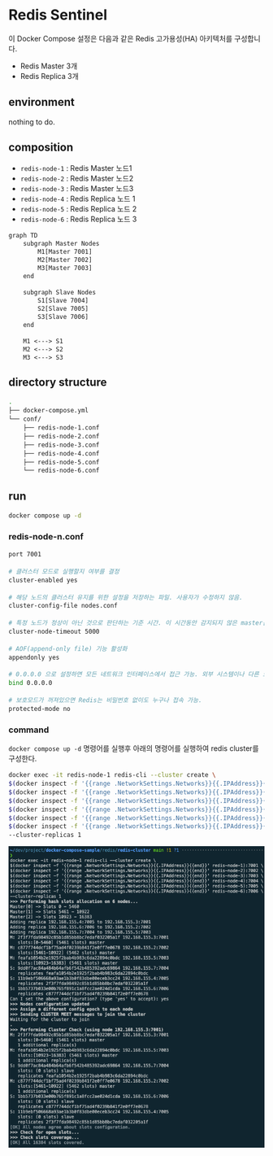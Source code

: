 #  Redis Sentinel

이 Docker Compose 설정은 다음과 같은 Redis 고가용성(HA) 아키텍처를 구성합니다.

- Redis Master 3개
- Redis Replica 3개

## environment

nothing to do.

## composition

- `redis-node-1` : Redis Master 노드1
- `redis-node-2` : Redis Master 노드2
- `redis-node-3` : Redis Master 노드3
- `redis-node-4` : Redis Replica 노드 1
- `redis-node-5` : Redis Replica 노드 2
- `redis-node-6` : Redis Replica 노드 3

```mermaid
graph TD
    subgraph Master Nodes
        M1[Master 7001]
        M2[Master 7002]
        M3[Master 7003]
    end

    subgraph Slave Nodes
        S1[Slave 7004]
        S2[Slave 7005]
        S3[Slave 7006]
    end

    M1 <---> S1
    M2 <---> S2
    M3 <---> S3
```

## directory structure

```sh
.
├── docker-compose.yml
└── conf/
    ├── redis-node-1.conf
    ├── redis-node-2.conf
    ├── redis-node-3.conf
    ├── redis-node-4.conf
    ├── redis-node-5.conf
    └── redis-node-6.conf
```

## run
```sh
docker compose up -d
```

### redis-node-n.conf

```sh
port 7001

# 클러스터 모드로 실행할지 여부를 결정
cluster-enabled yes

# 해당 노드의 클러스터 유지를 위한 설정을 저장하는 파일. 사용자가 수정하지 않음.
cluster-config-file nodes.conf

# 특정 노드가 정상이 아닌 것으로 판단하는 기준 시간. 이 시간동안 감지되지 않은 master는 replica에 의해 failover가 이뤄짐.
cluster-node-timeout 5000

# AOF(append-only file) 기능 활성화
appendonly yes

# 0.0.0.0 으로 설정하면 모든 네트워크 인터페이스에서 접근 가능. 외부 시스템이나 다른 노드들이 접속할 수 있게 허용.
bind 0.0.0.0

# 보호모드가 꺼져있으면 Redis는 비밀번호 없이도 누구나 접속 가능.
protected-mode no
```

### command

`docker compose up -d` 명령어를 실행후 아래의 명령어를 실행하여 redis cluster를 구성한다.

```sh
docker exec -it redis-node-1 redis-cli --cluster create \
$(docker inspect -f '{{range .NetworkSettings.Networks}}{{.IPAddress}}{{end}}' redis-node-1):7001 \
$(docker inspect -f '{{range .NetworkSettings.Networks}}{{.IPAddress}}{{end}}' redis-node-2):7002 \
$(docker inspect -f '{{range .NetworkSettings.Networks}}{{.IPAddress}}{{end}}' redis-node-3):7003 \
$(docker inspect -f '{{range .NetworkSettings.Networks}}{{.IPAddress}}{{end}}' redis-node-4):7004 \
$(docker inspect -f '{{range .NetworkSettings.Networks}}{{.IPAddress}}{{end}}' redis-node-5):7005 \
$(docker inspect -f '{{range .NetworkSettings.Networks}}{{.IPAddress}}{{end}}' redis-node-6):7006 \
--cluster-replicas 1
```


![alt text](./image.png)